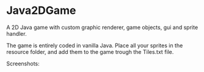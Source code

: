 # Java2DGame
A 2D Java game with custom graphic renderer, game objects, gui and sprite handler.

 The game is entirely coded in vanilla Java. Place all your sprites in the resource folder, and add them to the game trough the Tiles.txt file.
 
 Screenshots:
